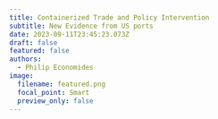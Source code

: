 ```yaml
---
title: Containerized Trade and Policy Intervention
subtitle: New Evidence from US ports
date: 2023-09-11T23:45:23.073Z
draft: false
featured: false
authors:
  - Philip Economides
image:
  filename: featured.png
  focal_point: Smart
  preview_only: false
---
```


